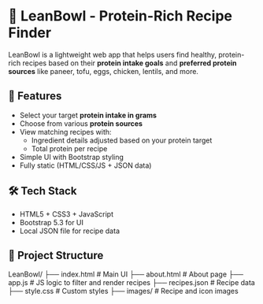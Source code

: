 # 🍲 LeanBowl - Protein-Rich Recipe Finder

LeanBowl is a lightweight web app that helps users find healthy, protein-rich recipes based on their **protein intake goals** and **preferred protein sources** like paneer, tofu, eggs, chicken, lentils, and more.

## 🌟 Features

- Select your target **protein intake in grams**
- Choose from various **protein sources**
- View matching recipes with:
  - Ingredient details adjusted based on your protein target
  - Total protein per recipe
- Simple UI with Bootstrap styling
- Fully static (HTML/CSS/JS + JSON data)
  
## 🛠️ Tech Stack

- HTML5 + CSS3 + JavaScript
- Bootstrap 5.3 for UI
- Local JSON file for recipe data

## 📂 Project Structure

LeanBowl/
├── index.html # Main UI
├── about.html # About page
├── app.js # JS logic to filter and render recipes
├── recipes.json # Recipe data
├── style.css # Custom styles
├── images/ # Recipe and icon images



